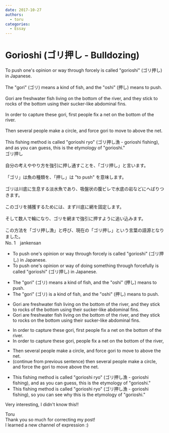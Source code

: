 ```yaml
---
date: 2017-10-27
authors:
  - toru
categories:
  - Essay
---
```


<h1 id="subject_show">Gorioshi (ゴリ押し - Bulldozing)</h1>
<div class="date" hidden>Oct 27, 2017 18:57</div>
<div id="post"><div id="body_show_ori">
To push one's opinion or way through forcely is called "gorioshi" (ゴリ押し) in Japanese.<br/><br/>The "gori" (ゴリ) means a kind of fish, and the "oshi" (押し) means to push.<br/><br/>Gori are freshwater fish living on the bottom of the river, and they stick to rocks of the bottom using their sucker-like abdominal fins.<br/><br/>In order to capture these gori, first people fix a net on the bottom of the river.<br/><br/>Then several people make a circle, and force gori to move to above the net.<br/><br/>This fishing method is called "gorioshi ryo" (ゴリ押し漁 - gorioshi fishing), and as you can guess, this is the etymology of "gorioshi."
</div></div>

<!-- more -->

<div id="post_ja"><div id="body_show_mo">
ゴリ押し<br/><br/>自分の考えややり方を強引に押し通すことを、「ゴリ押し」と言います。<br/><br/>「ゴリ」は魚の種類を、「押し」は "to push" を意味します。<br/><br/>ゴリは川底に生息する淡水魚であり、吸盤状の腹ビレで水底の岩などにへばりつきます。<br/><br/>このゴリを捕獲するためには、まず川底に網を固定します。<br/><br/>そして数人で輪になり、ゴリを網まで強引に押すように追い込みます。<br/><br/>この方法を「ゴリ押し漁」と呼び、現在の「ゴリ押し」という言葉の語源となりました。
</div></div>
<div id="block"><div class="first_name"> No. 1　<span class="just_name">jankensan</span></div><div id="block2">
<ul class="correction_field">
<li class="incorrect">To push one's opinion or way through forcely is called "gorioshi" (ゴリ押し) in Japanese.</li>
<li class="corrected correct">
To push one's opinion or way of doing something through forcefully is called "gorioshi" (ゴリ押し) in Japanese.
</li>
</ul>
<ul class="correction_field">
<li class="incorrect">The "gori" (ゴリ) means a kind of fish, and the "oshi" (押し) means to push.</li>
<li class="corrected correct">
The "gori" (ゴリ) is a kind of fish, and the "oshi" (押し) means to push.
</li>
</ul>
<ul class="correction_field">
<li class="incorrect">Gori are freshwater fish living on the bottom of the river, and they stick to rocks of the bottom using their sucker-like abdominal fins.</li>
<li class="corrected correct">
Gori are freshwater fish living on the bottom of the river, and they stick to rocks on the bottom using their sucker-like abdominal fins.
</li>
</ul>
<ul class="correction_field">
<li class="incorrect">In order to capture these gori, first people fix a net on the bottom of the river.</li>
<li class="corrected correct">
In order to capture these gori, people fix a net on the bottom of the river, 
</li>
</ul>
<ul class="correction_field">
<li class="incorrect">Then several people make a circle, and force gori to move to above the net.</li>
<li class="corrected correct">
(continue from previous sentence) then several people make a circle, and force the gori to move above the net.
</li>
</ul>
<ul class="correction_field">
<li class="incorrect">This fishing method is called "gorioshi ryo" (ゴリ押し漁 - gorioshi fishing), and as you can guess, this is the etymology of "gorioshi."</li>
<li class="corrected correct">
This fishing method is called "gorioshi ryo" (ゴリ押し漁 - gorioshi fishing), so you can see why this is the etymology of "gorioshi."
</li>
</ul>
<p class="comment_small">
 Very interesting, I didn't know this!!
 <br/>
</p>

</div><div class="name"><span class="just_name">Toru</span><br>
Thank you so much for correcting my post!<br/>I learned a new channel of expression :)
</div>
</div>

